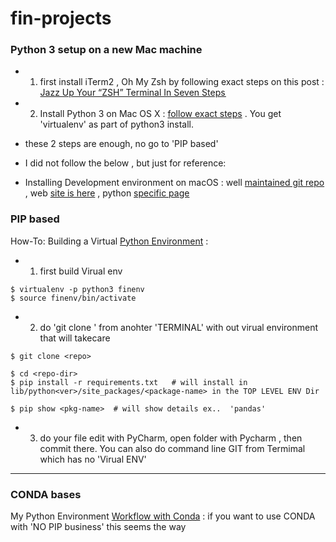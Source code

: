 # fin-projects


### Python 3 setup on a new Mac machine
- 1. first install iTerm2 , Oh My Zsh by following exact steps on this post : [Jazz Up Your “ZSH” Terminal In Seven Steps  ](https://medium.freecodecamp.org/jazz-up-your-zsh-terminal-in-seven-steps-a-visual-guide-e81a8fd59a38)
- 2. Install Python 3 on Mac OS X : [follow exact steps](https://wsvincent.com/install-python3-mac/) . You get 'virtualenv' as part of python3 install.
- these 2 steps are enough, no go to  'PIP based'

- I did not follow the below , but just for reference:
- Installing Development environment on macOS : well [maintained git repo](https://github.com/sb2nov/mac-setup) ,  web [site is here](https://sourabhbajaj.com/mac-setup/) , python [specific page](https://sourabhbajaj.com/mac-setup/Python/)

### PIP based

How-To: Building a Virtual [Python Environment](https://developer.akamai.com/blog/2017/06/21/how-building-virtual-python-environment) : 
- 1. first build Virual env 

```
$ virtualenv -p python3 finenv
$ source finenv/bin/activate

```

- 2. do 'git clone <repo>'  from anohter 'TERMINAL' with out virual environment that will takecare

```
$ git clone <repo>

$ cd <repo-dir>
$ pip install -r requirements.txt   # will install in lib/python<ver>/site_packages/<package-name> in the TOP LEVEL ENV Dir

$ pip show <pkg-name>  # will show details ex..  'pandas' 
```

- 3. do your file edit with PyCharm, open <gitrepo-dir> folder with Pycharm , then commit there. You can also do command line GIT from Termimal which has no 'Virual ENV'
------------------------------------------
### CONDA bases

My Python Environment [Workflow with Conda](https://tdhopper.com/blog/my-python-environment-workflow-with-conda/) : if you want to use CONDA with 'NO PIP business' this seems the way
    
